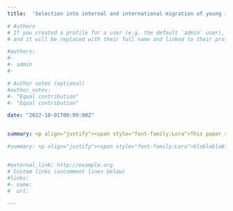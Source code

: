 ```yaml
---
title:  'Selection into internal and international migration of young individuals: Evidence using Novel Survey Data'

# Authors
# If you created a profile for a user (e.g. the default `admin` user), write the username (folder name) here
# and it will be replaced with their full name and linked to their profile.

#authors:
#- 
#- admin
#- 

# Author notes (optional)
#author_notes:
#- "Equal contribution"
#- "Equal contribution"

date: "2022-10-01T00:00:00Z"


summary: <p align="justify"><span style="font-family:Lora">This paper studies the self-selection intentions into internal and international migration of young individuals in their school-to-work transition from the South of Spain -one of the areas with highest youth unemployment rates in the EU. I use a rich dataset that includes personal, academic and family background characteristics, as well as individuals’ beliefs about labor market outcomes in their home region and migration destination. Results indicate that having a higher GPA and being from a high socioeconomic status predict individuals’ intention to migrate internationally, but not internally. Despite being positively selected, students who plan to migrate internationally have the most pessimistic views about their career prospects in their home region. With their migration plans, they expect higher labor market returns to migration than internal migrants. International migrants are more likely than internal migrants to plan a long-term migration as opposed to a temporary migration. My results suggest a future brain drain from the region as well as from the country. </span>

#summary: <p align="justify"><span style="font-family:Lora">blablablabla </br></br><ins>Presented at</ins>&colon; </span>


#external_link: http://example.org
# Custom links (uncomment lines below)
#links:
#- name:
#  url:

---
```

<!---<span style="text-decoration: underline; color:brown; font-family:Lora; font-size:16px">Presented by co-authors or me at:</span>--->
